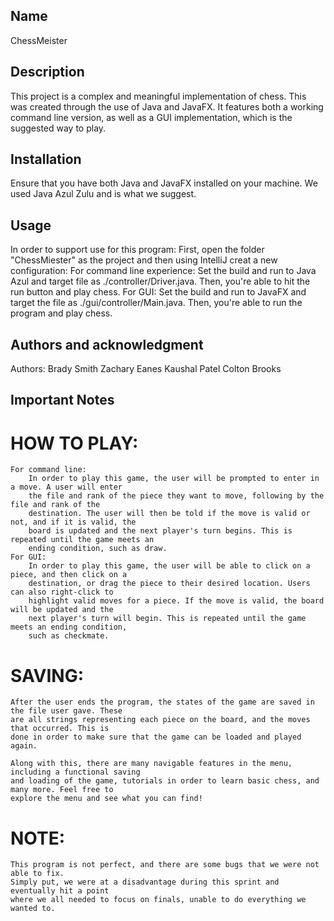 ## Name
ChessMeister

## Description
This project is a complex and meaningful implementation of chess. This was created through the use of Java and JavaFX. It features both a working command line version, as well as a GUI implementation, which is the suggested way to play.

## Installation
Ensure that you have both Java and JavaFX installed on your machine. We used Java Azul Zulu and is what we suggest.

## Usage
In order to support use for this program:
    First, open the folder "ChessMiester" as the project and then using IntelliJ creat a new configuration:
        For command line experience:
            Set the build and run to Java Azul and target file as ./controller/Driver.java.
            Then, you're able to hit the run button and play chess.
        For GUI:
            Set the build and run to JavaFX and target the file as ./gui/controller/Main.java.
            Then, you're able to run the program and play chess.

## Authors and acknowledgment
Authors:
    Brady Smith
    Zachary Eanes
    Kaushal Patel
    Colton Brooks

## Important Notes
# HOW TO PLAY:
    For command line:
        In order to play this game, the user will be prompted to enter in a move. A user will enter
        the file and rank of the piece they want to move, following by the file and rank of the
        destination. The user will then be told if the move is valid or not, and if it is valid, the
        board is updated and the next player's turn begins. This is repeated until the game meets an
        ending condition, such as draw.
    For GUI:
        In order to play this game, the user will be able to click on a piece, and then click on a
        destination, or drag the piece to their desired location. Users can also right-click to
        highlight valid moves for a piece. If the move is valid, the board will be updated and the
        next player's turn will begin. This is repeated until the game meets an ending condition,
        such as checkmate.

# SAVING:
    After the user ends the program, the states of the game are saved in the file user gave. These
    are all strings representing each piece on the board, and the moves that occurred. This is
    done in order to make sure that the game can be loaded and played again.

    Along with this, there are many navigable features in the menu, including a functional saving
    and loading of the game, tutorials in order to learn basic chess, and many more. Feel free to
    explore the menu and see what you can find!

# NOTE:
    This program is not perfect, and there are some bugs that we were not able to fix.
    Simply put, we were at a disadvantage during this sprint and eventually hit a point
    where we all needed to focus on finals, unable to do everything we wanted to.